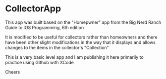 # CollectorApp

This app was built based on the "Homepwner" app from the Big Nerd Ranch Guide to iOS Programming, 6th edition

It is modified to be useful for collectors rather than homeowners and there have been other slight modifications in the way 
that it displays and allows changes to the items in the collector's "Collection"

This is a very basic level app and I am publishing it here primarily to practice using Github with XCode

Cheers
